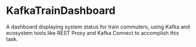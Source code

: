 # KafkaTrainDashboard
A dashboard displaying system status for train commuters, using Kafka and ecosystem tools like REST Proxy and Kafka Connect to accomplish this task.
